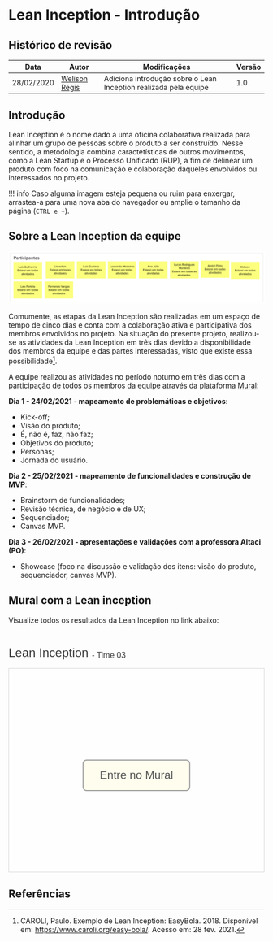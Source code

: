 # Lean Inception - Introdução

## Histórico de revisão

| Data       | Autor                                        | Modificações                                                     | Versão |
| ---------- | -------------------------------------------- | ---------------------------------------------------------------- | ------ |
| 28/02/2020 | [Welison Regis](https://github.com/WelisonR) | Adiciona introdução sobre o Lean Inception realizada pela equipe | 1.0    |

## Introdução

Lean Inception é o nome dado a uma oficina colaborativa realizada para alinhar um grupo de pessoas sobre o produto a ser construído. Nesse sentido, a metodologia combina caractetísticas de outros movimentos, como a Lean Startup e o Processo Unificado (RUP), a fim de delinear um produto com foco na comunicação e colaboração daqueles envolvidos ou interessados no projeto.

!!! info
    Caso alguma imagem esteja pequena ou ruim para enxergar, arrastea-a para uma nova aba do navegador ou amplie o tamanho da página (`CTRL e +`).

## Sobre a Lean Inception da equipe

![Envolvidos na Lean Inception](../../assets/img/lean-inception/team.png)

Comumente, as etapas da Lean Inception são realizadas em um espaço de tempo de cinco dias e conta com a colaboração ativa e participativa dos membros envolvidos no projeto. Na situação do presente projeto, realizou-se as atividades da Lean Inception em três dias devido a disponibilidade dos membros da equipe e das partes interessadas, visto que existe essa possibilidade[^1].

A equipe realizou as atividades no período noturno em três dias com a participação de todos os membros da equipe através da plataforma [Mural](https://www.mural.co/):

**Dia 1 - 24/02/2021 - mapeamento de problemáticas e objetivos**:

- Kick-off;
- Visão do produto;
- É, não é, faz, não faz;
- Objetivos do produto;
- Personas;
- Jornada do usuário.

**Dia 2 - 25/02/2021 - mapeamento de funcionalidades e construção de MVP**:

- Brainstorm de funcionalidades;
- Revisão técnica, de negócio e de UX;
- Sequenciador;
- Canvas MVP.

**Dia 3 - 26/02/2021 - apresentações e validações com a professora Altaci (PO)**:

- Showcase (foco na discussão e validação dos itens: visão do produto, sequenciador, canvas MVP).

## Mural com a Lean inception

Visualize todos os resultados da Lean Inception no link abaixo:

<div style="width: 100%;" class="embed-thumb">
  <h1
    style="
      position: relative;
      vertical-align: middle;
      display: inline-block;
      font-size: 24px;
      line-height: 22px;
      color: #393939;
      margin-bottom: 10px;
      font-weight: 300;
      font-family: Proxima Nova, sans-serif;
    "
  >
    <div>
      <span
        style="
          max-width: 555px;
          display: inline-block;
          overflow: hidden;
          white-space: nowrap;
          text-overflow: ellipsis;
          line-height: 1;
          height: 25px;
          margin-top: -3px;
        "
        >Lean Inception</span
      >
      <span
        style="
          position: relative;
          top: -3px;
          font-size: 16px;
          margin-top: -6px;
          line-height: 24px;
          color: #393939;
          font-weight: 300;
        "
      >
        - Time 03</span
      >
    </div>
  </h1>
  <div
    style="
      position: relative;
      height: 0;
      overflow: hidden;
      height: 400px;
      max-width: 800px;
      min-width: 320px;
      border-width: 1px;
      border-style: solid;
      border-color: #d8d8d8;
      z-index: 1;
    "
  >
    <div
      style="
        position: absolute;
        top: 0;
        left: 0;
        z-index: 10;
        width: 100%;
        height: 100%;
        background: url(https://murally.blob.core.windows.net/thumbnails/fgaepsmds202027717/murals/fgaepsmds202027717.1613056265271-60254909c08cf56abe7f53d0-f7f92ae9-01b5-49d2-a181-80aba1208274.png?v=d187ac04-3998-4220-8925-13e61c586a54)
          no-repeat center center;
        background-size: cover;
      "
    >
      <div
        style="
          position: absolute;
          top: 0;
          left: 0;
          z-index: 20;
          width: 100%;
          height: 100%;
          background-color: white;
          -webkit-filter: opacity(0.4);
        "
      ></div>
      <a
        href="https://app.mural.co/t/fgaepsmds202027717/m/fgaepsmds202027717/1613056265271/43ebf7fd8cc2798103c19034b6ad715f5f8c77ed"
        target="_blank"
        rel="noopener noreferrer"
        style="
          transform: translate(-50%, -50%);
          top: 50%;
          left: 50%;
          position: absolute;
          z-index: 30;
          border: none;
          display: block;
          height: 50px;
          background: transparent;
        "
      >
        <button style="padding: 16px 32px; text-align: center; font-size: 22px; margin: 4px 2px; cursor: pointer; background-color: #fffeee; color: #545454; border: 2px solid #9f9f9f; border-radius: 8px;">
          Entre no Mural
        </button>
      </a>
    </div>
  </div>
</div>

## Referências

[^1]: CAROLI, Paulo. Exemplo de Lean Inception: EasyBola. 2018. Disponível em: https://www.caroli.org/easy-bola/. Acesso em: 28 fev. 2021.
